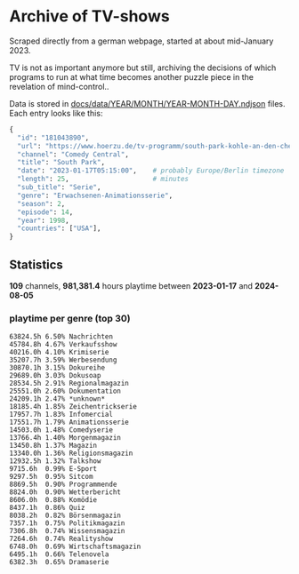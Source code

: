 # Archive of TV-shows

Scraped directly from a german webpage, started at about mid-January 2023.

TV is not as important anymore but still, archiving the decisions of which programs to run at what time
becomes another puzzle piece in the revelation of mind-control.. 

Data is stored in [docs/data/YEAR/MONTH/YEAR-MONTH-DAY.ndjson](docs/data/) files. 
Each entry looks like this:

```python
{
  "id": "181043890", 
  "url": "https://www.hoerzu.de/tv-programm/south-park-kohle-an-den-chefkoch/bid_181043890/", 
  "channel": "Comedy Central", 
  "title": "South Park", 
  "date": "2023-01-17T05:15:00",    # probably Europe/Berlin timezone 
  "length": 25,                     # minutes 
  "sub_title": "Serie", 
  "genre": "Erwachsenen-Animationsserie", 
  "season": 2, 
  "episode": 14, 
  "year": 1998, 
  "countries": ["USA"],
}
```

## Statistics

**109** channels, **981,381.4** hours playtime between **2023-01-17** and **2024-08-05**


### playtime per genre (top 30)

    63824.5h 6.50% Nachrichten
    45784.8h 4.67% Verkaufsshow
    40216.0h 4.10% Krimiserie
    35207.7h 3.59% Werbesendung
    30870.1h 3.15% Dokureihe
    29689.0h 3.03% Dokusoap
    28534.5h 2.91% Regionalmagazin
    25551.0h 2.60% Dokumentation
    24209.1h 2.47% *unknown*
    18185.4h 1.85% Zeichentrickserie
    17957.7h 1.83% Infomercial
    17551.7h 1.79% Animationsserie
    14503.0h 1.48% Comedyserie
    13766.4h 1.40% Morgenmagazin
    13450.8h 1.37% Magazin
    13340.0h 1.36% Religionsmagazin
    12932.5h 1.32% Talkshow
    9715.6h  0.99% E-Sport
    9297.5h  0.95% Sitcom
    8869.5h  0.90% Programmende
    8824.0h  0.90% Wetterbericht
    8606.0h  0.88% Komödie
    8437.1h  0.86% Quiz
    8038.2h  0.82% Börsenmagazin
    7357.1h  0.75% Politikmagazin
    7306.8h  0.74% Wissensmagazin
    7264.6h  0.74% Realityshow
    6748.0h  0.69% Wirtschaftsmagazin
    6495.1h  0.66% Telenovela
    6382.3h  0.65% Dramaserie
